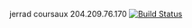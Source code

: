 jerrad coursaux
204.209.76.170
[![Build Status](https://travis-ci.com/cmput401-fall2018/web-app-ci-cd-with-travis-ci-Coursaux.svg?branch=master)](https://travis-ci.com/cmput401-fall2018/web-app-ci-cd-with-travis-ci-Coursaux)
